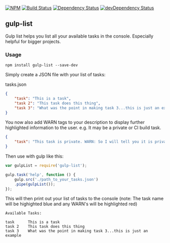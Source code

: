 [![NPM](https://img.shields.io/npm/v/gulp-list.svg)](https://www.npmjs.com/package/gulp-list)
[![Build Status](https://travis-ci.org/Daveloper87/gulp-list.svg)](https://travis-ci.org/Daveloper87/gulp-list) [![Dependency Status](https://img.shields.io/david/Daveloper87/gulp-list.svg)](https://david-dm.org/daveloper87/gulp-list) [![devDependency Status](https://img.shields.io/david/dev/Daveloper87/gulp-list.svg)](https://david-dm.org/daveloper87/gulp-list#info=devDependencies) 

## gulp-list

Gulp list helps you list all your available tasks in the console. Especially helpful for bigger projects.

### Usage 

    npm install gulp-list --save-dev

Simply create a JSON file with your list of tasks:

tasks.json

```json
{
    "task": "This is a task",
    "task 2": "This task does this thing",
    "task 3": "What was the point in making task 3...this is just an example"
}
```

You now also add WARN tags to your description to display further highlighted information to the user.
e.g. It may be a private or CI build task.

```json
{
    "task": "This task is private. WARN: So I will tell you it is private"
}
```

Then use with gulp like this:
```javascript
var gulpList = require('gulp-list');

gulp.task('help', function () {
    gulp.src('./path_to_your_tasks.json')
    .pipe(gulpList());
});
```

This will then print out your list of tasks to the console (note: The task name will be highighted blue and any WARN's
will be highlighted red)

```shell
Available Tasks:

task      This is a task
task 2    This task does this thing
task 3    What was the point in making task 3...this is just an example
```
